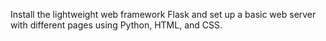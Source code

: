 Install the lightweight web framework Flask and set up a basic web server with different pages using Python, HTML, and CSS.
